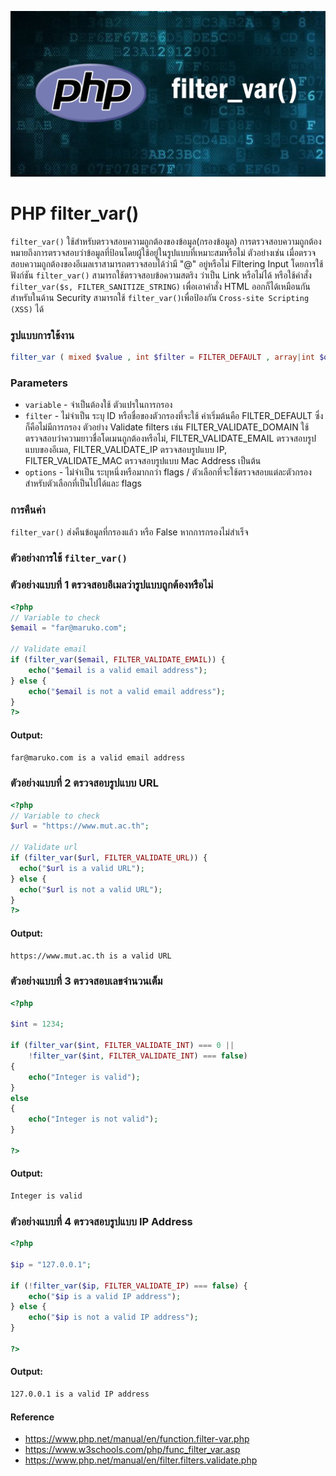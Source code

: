 ![](images/day5.png)

# PHP filter_var()
`filter_var()` ใช้สำหรับตรวจสอบความถูกต้องของข้อมูล(กรองข้อมูล) การตรวจสอบความถูกต้องหมายถึงการตรวจสอบว่าข้อมูลที่ป้อนโดยผู้ใช้อยู่ในรูปแบบที่เหมาะสมหรือไม่ ตัวอย่างเช่น เมื่อตรวจสอบความถูกต้องของอีเมลเราสามารถตรวจสอบได้ว่ามี "@" อยู่หรือไม่ Filtering Input โดยการใช้ฟังก์ชัน `filter_var()` สามารถใช้ตรวจสอบข้อความสตริง ว่าเป็น Link หรือไม่ได้ หรือใช้คำสั่ง `filter_var($s, FILTER_SANITIZE_STRING)` เพื่อเอาคำสั่ง HTML ออกก็ได้เหมือนกัน สำหรับในด้าน Security สามารถใช้ `filter_var()`เพื่อป้องกัน `Cross-site Scripting (XSS)` ได้ 

### รูปแบบการใช้งาน

```php 
filter_var ( mixed $value , int $filter = FILTER_DEFAULT , array|int $options = 0 ) : mixed
```

### Parameters 

- `variable` - จำเป็นต้องใช้ ตัวแปรในการกรอง
- `filter` - ไม่จำเป็น ระบุ ID หรือชื่อของตัวกรองที่จะใช้ ค่าเริ่มต้นคือ FILTER_DEFAULT ซึ่งก็คือไม่มีการกรอง ตัวอย่าง Validate filters เช่น FILTER_VALIDATE_DOMAIN ใช้ตรวจสอบว่าความยาวชื่อโดเมนถูกต้องหรือไม่, FILTER_VALIDATE_EMAIL ตรวจสอบรูปแบบของอีเมล, FILTER_VALIDATE_IP ตรวจสอบรูปแบบ IP, FILTER_VALIDATE_MAC ตรวจสอบรูปแบบ Mac Address เป็นต้น	 		
- `options` - ไม่จำเป็น ระบุหนึ่งหรือมากกว่า flags / ตัวเลือกที่จะใช้ตรวจสอบแต่ละตัวกรองสำหรับตัวเลือกที่เป็นไปได้และ flags

### การคืนค่า

`filter_var()` ส่งคืนข้อมูลที่กรองแล้ว หรือ False หากการกรองไม่สำเร็จ

### ตัวอย่างการใช้ `filter_var()`

### ตัวอย่างแบบที่ 1 ตรวจสอบอีเมลว่ารูปแบบถูกต้องหรือไม่ 

```php 
<?php
// Variable to check
$email = "far@maruko.com";

// Validate email
if (filter_var($email, FILTER_VALIDATE_EMAIL)) {
    echo("$email is a valid email address");
} else {
    echo("$email is not a valid email address");
}
?>
```
#### Output: 

```bash
far@maruko.com is a valid email address
```
### ตัวอย่างแบบที่ 2 ตรวจสอบรูปแบบ URL

```php 
<?php
// Variable to check
$url = "https://www.mut.ac.th";

// Validate url
if (filter_var($url, FILTER_VALIDATE_URL)) {
  echo("$url is a valid URL");
} else {
  echo("$url is not a valid URL");
}
?>
```
#### Output: 

```bash
https://www.mut.ac.th is a valid URL
```
### ตัวอย่างแบบที่ 3 ตรวจสอบเลขจำนวนเต็ม

```php 
<?php 
  
$int = 1234; 
  
if (filter_var($int, FILTER_VALIDATE_INT) === 0 ||  
    !filter_var($int, FILTER_VALIDATE_INT) === false)  
{ 
    echo("Integer is valid"); 
}  
else 
{ 
    echo("Integer is not valid"); 
} 
  
?>
```
#### Output: 

```bash
Integer is valid
```
### ตัวอย่างแบบที่ 4 ตรวจสอบรูปแบบ IP Address

```php 
<?php 
  
$ip = "127.0.0.1"; 
  
if (!filter_var($ip, FILTER_VALIDATE_IP) === false) { 
    echo("$ip is a valid IP address"); 
} else { 
    echo("$ip is not a valid IP address"); 
} 
  
?>
```
#### Output: 

```bash
127.0.0.1 is a valid IP address
```

#### Reference
- https://www.php.net/manual/en/function.filter-var.php
- https://www.w3schools.com/php/func_filter_var.asp
- https://www.php.net/manual/en/filter.filters.validate.php


